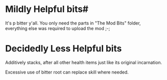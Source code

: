 # Mildly Helpful bits#
It's p bitter y'all. You only need the parts in "The Mod Bits" folder, everything else was required to upload the mod ;-;
# Decidedly Less Helpful bits
Additively stacks, after all other health items just like its original incarnation.

Excessive use of bitter root can replace skill where needed.
